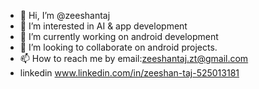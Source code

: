 - 👋 Hi, I’m @zeeshantaj
- 👀 I’m interested in AI & app development
- 🌱 I’m currently working on android development
- 💞️ I’m looking to collaborate on android projects.
- 📫 How to reach me by email:zeeshantaj.zt@gmail.com
- linkedin www.linkedin.com/in/zeeshan-taj-525013181
<!---
zeeshantaj/zeeshantaj is a ✨ special ✨ repository because its `README.md` (this file) appears on your GitHub profile.
You can click the Preview link to take a look at your changes.
--->
